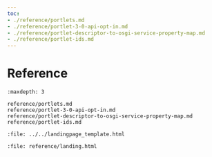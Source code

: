 ```yaml
---
toc:
- ./reference/portlets.md
- ./reference/portlet-3-0-api-opt-in.md
- ./reference/portlet-descriptor-to-osgi-service-property-map.md
- ./reference/portlet-ids.md
---
```

# Reference

```{toctree}
:maxdepth: 3

reference/portlets.md
reference/portlet-3-0-api-opt-in.md
reference/portlet-descriptor-to-osgi-service-property-map.md
reference/portlet-ids.md
```

```{raw} html
:file: ../../landingpage_template.html
```

```{raw} html
:file: reference/landing.html
```